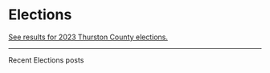<script>
import PostListCompact from '$components/PostListCompact.svelte'
export let data
</script>

<div class="prose dark:prose-invert">

# Elections

[See results for 2023 Thurston County elections.](/elections/thurston/2023/)

<hr class="divider w-72 mx-auto border-bottom-surface-100">

<p class="mb-4 font-bold text-2xl">Recent Elections posts</p>
</div>

<PostListCompact posts={data.posts} />
